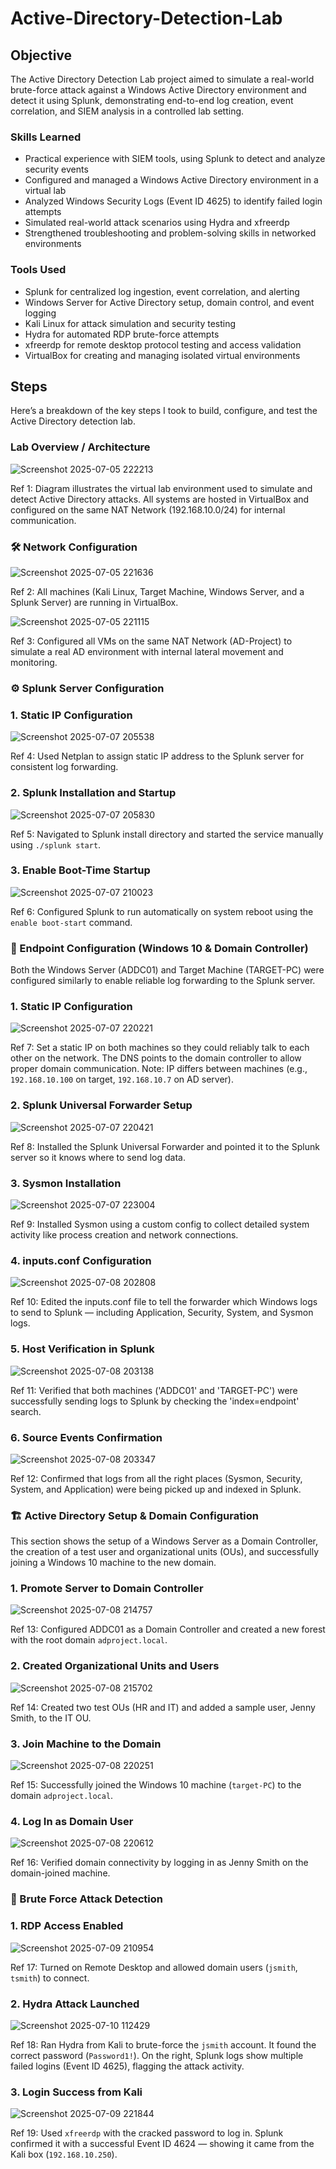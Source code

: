 # Active-Directory-Detection-Lab

## Objective

The Active Directory Detection Lab project aimed to simulate a real-world brute-force attack against a Windows Active Directory environment and detect it using Splunk, demonstrating end-to-end log creation, event correlation, and SIEM analysis in a controlled lab setting. 

### Skills Learned

- Practical experience with SIEM tools, using Splunk to detect and analyze security events 
- Configured and managed a Windows Active Directory environment in a virtual lab
- Analyzed Windows Security Logs (Event ID 4625) to identify failed login attempts
- Simulated real-world attack scenarios using Hydra and xfreerdp
- Strengthened troubleshooting and problem-solving skills in networked environments

### Tools Used

- Splunk for centralized log ingestion, event correlation, and alerting 
- Windows Server for Active Directory setup, domain control, and event logging
- Kali Linux for attack simulation and security testing
- Hydra for automated RDP brute-force attempts
- xfreerdp for remote desktop protocol testing and access validation
- VirtualBox for creating and managing isolated virtual environments 

## Steps

Here’s a breakdown of the key steps I took to build, configure, and test the Active Directory detection lab.


### Lab Overview / Architecture 
![Screenshot 2025-07-05 222213](https://github.com/user-attachments/assets/5997363d-604e-4ee6-babb-dd63f4e078c6) 


Ref 1: Diagram illustrates the virtual lab environment used to simulate and detect Active Directory attacks. All systems are hosted in VirtualBox and configured on the same NAT Network (192.168.10.0/24) for internal communication. 

### 🛠️ Network Configuration

![Screenshot 2025-07-05 221636](https://github.com/user-attachments/assets/663bd352-c149-45e7-a5da-3e5f5eb217b8)

Ref 2: All machines (Kali Linux, Target Machine, Windows Server, and a Splunk Server) are running in VirtualBox. 


![Screenshot 2025-07-05 221115](https://github.com/user-attachments/assets/0c2c9b2b-8c5f-40a9-bbbe-a675334d326e)


Ref 3: Configured all VMs on the same NAT Network (AD-Project) to simulate a real AD environment with internal lateral movement and monitoring. 


### ⚙️ Splunk Server Configuration

### 1. Static IP Configuration

![Screenshot 2025-07-07 205538](https://github.com/user-attachments/assets/1ef8c14e-9305-4327-a311-d786386f177c)

Ref 4: Used Netplan to assign static IP address to the Splunk server for consistent log forwarding.

### 2. Splunk Installation and Startup

![Screenshot 2025-07-07 205830](https://github.com/user-attachments/assets/979f42f6-279c-4f82-a4d0-7b561db549c0)

Ref 5: Navigated to Splunk install directory and started the service manually using `./splunk start`.

### 3. Enable Boot-Time Startup

![Screenshot 2025-07-07 210023](https://github.com/user-attachments/assets/1b469c33-71c2-4f51-a04b-4dd58165fca8)

Ref 6: Configured Splunk to run automatically on system reboot using the `enable boot-start` command.


### 🧩 Endpoint Configuration (Windows 10 & Domain Controller)

Both the Windows Server (ADDC01) and Target Machine (TARGET-PC) were configured similarly to enable reliable log forwarding to the Splunk server. 

### 1. Static IP Configuration 
![Screenshot 2025-07-07 220221](https://github.com/user-attachments/assets/d4ad0dbc-6329-4634-a593-c2cf818510fb)

Ref 7: Set a static IP on both machines so they could reliably talk to each other on the network. The DNS points to the domain controller to allow proper domain communication.
       Note: IP differs between machines (e.g., `192.168.10.100` on target, `192.168.10.7` on AD server).
### 2. Splunk Universal Forwarder Setup
![Screenshot 2025-07-07 220421](https://github.com/user-attachments/assets/279a5522-261d-482e-ad73-e1e2ea078e21)

Ref 8: Installed the Splunk Universal Forwarder and pointed it to the Splunk server so it knows where to send log data.

### 3. Sysmon Installation
![Screenshot 2025-07-07 223004](https://github.com/user-attachments/assets/9f6d5856-a7f8-4dfb-83fb-e9266a4e2fa8)

Ref 9: Installed Sysmon using a custom config to collect detailed system activity like process creation and network connections.

### 4. inputs.conf Configuration 
![Screenshot 2025-07-08 202808](https://github.com/user-attachments/assets/59da2894-97ed-43d6-a570-943d86b34356)

Ref 10: Edited the inputs.conf file to tell the forwarder which Windows logs to send to Splunk — including Application, Security, System, and Sysmon logs.

### 5. Host Verification in Splunk
![Screenshot 2025-07-08 203138](https://github.com/user-attachments/assets/0cae8d4c-2bf6-47e8-abbd-ff49413bb2d5)

Ref 11: Verified that both machines ('ADDC01' and 'TARGET-PC') were successfully sending logs to Splunk by checking the 'index=endpoint' search.

### 6. Source Events Confirmation
![Screenshot 2025-07-08 203347](https://github.com/user-attachments/assets/a8589457-3b48-4a78-9f8e-026acf3040c7)

Ref 12: Confirmed that logs from all the right places (Sysmon, Security, System, and Application) were being picked up and indexed in Splunk.

### 🏗️ Active Directory Setup & Domain Configuration
This section shows the setup of a Windows Server as a Domain Controller, the creation of a test user and organizational units (OUs), and successfully joining a Windows 10 machine to the new domain.

### 1. Promote Server to Domain Controller

![Screenshot 2025-07-08 214757](https://github.com/user-attachments/assets/71991bf0-07b0-4064-8655-ebd2a4110b7a)

Ref 13: Configured ADDC01 as a Domain Controller and created a new forest with the root domain `adproject.local`.

### 2. Created Organizational Units and Users

![Screenshot 2025-07-08 215702](https://github.com/user-attachments/assets/ad371332-d0e1-4cd3-9c50-91a63867d36f)

Ref 14: Created two test OUs (HR and IT) and added a sample user, Jenny Smith, to the IT OU.

### 3. Join Machine to the Domain

![Screenshot 2025-07-08 220251](https://github.com/user-attachments/assets/e0b65356-997f-48c4-9300-b488a8da68d3)

Ref 15: Successfully joined the Windows 10 machine (`target-PC`) to the domain `adproject.local`.

### 4. Log In as Domain User

![Screenshot 2025-07-08 220612](https://github.com/user-attachments/assets/b1df544b-0b71-455f-b677-2c17d2b73205)

Ref 16: Verified domain connectivity by logging in as Jenny Smith on the domain-joined machine. 

### 🔐 Brute Force Attack Detection

### 1. RDP Access Enabled

![Screenshot 2025-07-09 210954](https://github.com/user-attachments/assets/7463851e-9777-4be8-b757-1f02cd8a326b)

Ref 17: Turned on Remote Desktop and allowed domain users (`jsmith`, `tsmith`) to connect.

### 2. Hydra Attack Launched 

![Screenshot 2025-07-10 112429](https://github.com/user-attachments/assets/35d8d9c2-8a3c-4f4a-bb6a-d97769dff9a6)

Ref 18: Ran Hydra from Kali to brute-force the `jsmith` account. It found the correct password (`Password1!`). On the right, Splunk logs show multiple failed logins (Event ID 4625), flagging the attack activity.

### 3. Login Success from Kali

![Screenshot 2025-07-09 221844](https://github.com/user-attachments/assets/fd0c752a-d9af-44ae-9de2-bc2d3411e8f8)

Ref 19: Used `xfreerdp` with the cracked password to log in. Splunk confirmed it with a successful Event ID 4624 — showing it came from the Kali box (`192.168.10.250`).


